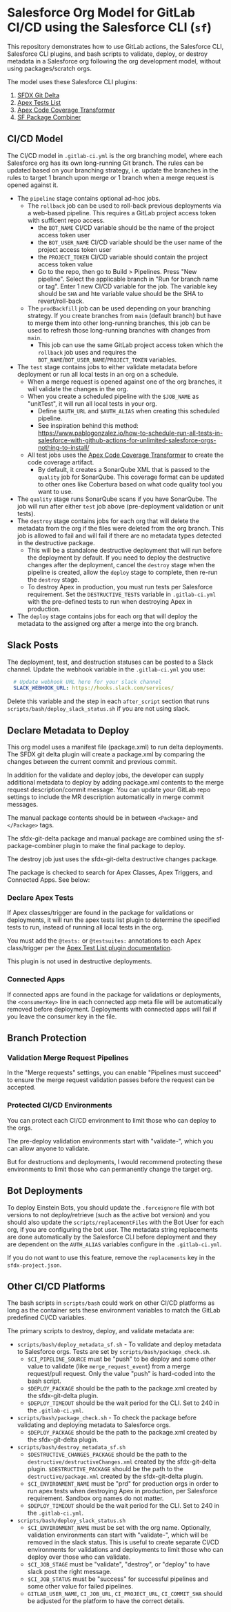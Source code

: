 # Salesforce Org Model for GitLab CI/CD using the Salesforce CLI (`sf`)
This repository demonstrates how to use GitLab actions, the Salesforce CLI, Salesforce CLI plugins, and bash scripts to validate, deploy, or destroy metadata in a Salesforce org following the org development model, without using packages/scratch orgs.

The model uses these Salesforce CLI plugins:
1. [SFDX Git Delta](https://github.com/scolladon/sfdx-git-delta)
2. [Apex Tests List](https://github.com/renatoliveira/apex-test-list)
3. [Apex Code Coverage Transformer](https://github.com/mcarvin8/apex-code-coverage-transformer)
4. [SF Package Combiner](https://github.com/mcarvin8/sf-package-combiner)

## CI/CD Model

The CI/CD model in `.gitlab-ci.yml` is the org branching model, where each Salesforce org has its own long-running Git branch. The rules can be updated based on your branching strategy, i.e. update the branches in the rules to target 1 branch upon merge or 1 branch when a merge request is opened against it.

- The `pipeline` stage contains optional ad-hoc jobs.
   - The `rollback` job can be used to roll-back previous deployments via a web-based pipeline. This requires a GitLab project access token with sufficent repo access.
       - the `BOT_NAME` CI/CD variable should be the name of the project access token user
       - the `BOT_USER_NAME` CI/CD variable should be the user name of the project access token user
       - the `PROJECT_TOKEN` CI/CD variable should contain the project access token value
       - Go to the repo, then go to Build > Pipelines. Press "New pipeline". Select the applicable branch in "Run for branch name or tag". Enter 1 new CI/CD variable for the job. The variable key should be `SHA` and hte variable value should be the SHA to revert/roll-back.
    - The `prodBackfill` job can be used depending on your branching strategy. If you create branches from `main` (default branch) but have to merge them into other long-running branches, this job can be used to refresh those long-running branches with changes from `main`.
       - This job can use the same GitLab project access token which the `rollback` job uses and requires the `BOT_NAME`/`BOT_USER_NAME`/`PROJECT_TOKEN` variables.
- The `test` stage contains jobs to either validate metadata before deployment or run all local tests in an org on a schedule. 
    - When a merge request is opened against one of the org branches, it will validate the changes in the org.
    - When you create a scheduled pipeline with the `$JOB_NAME` as "unitTest", it will run all local tests in your org.
        - Define `$AUTH_URL` and `$AUTH_ALIAS` when creating this scheduled pipeline.
        - See inspiration behind this method: https://www.pablogonzalez.io/how-to-schedule-run-all-tests-in-salesforce-with-github-actions-for-unlimited-salesforce-orgs-nothing-to-install/
    - All test jobs uses the [Apex Code Coverage Transformer](https://github.com/mcarvin8/apex-code-coverage-transformer) to create the code coverage artifact. 
        - By default, it creates a SonarQube XML that is passed to the `quality` job for SonarQube. This coverage format can be updated to other ones like Cobertura based on what code quality tool you want to use.
- The `quality` stage runs SonarQube scans if you have SonarQube. The job will run after either `test` job above (pre-deployment validation or unit tests).
- The `destroy` stage contains jobs for each org that will delete the metadata from the org if the files were deleted from the org branch. This job is allowed to fail and will fail if there are no metadata types detected in the destructive package.
    - This will be a standalone destructive deployment that will run before the deployment by default. If you need to deploy the destructive changes after the deployment, cancel the `destroy` stage when the pipeline is created, allow the `deploy` stage to complete, then re-run the `destroy` stage.
    - To destroy Apex in production, you must run tests per Salesforce requirement. Set the `DESTRUCTIVE_TESTS` variable in `.gitlab-ci.yml` with the pre-defined tests to run when destroying Apex in production.
- The `deploy` stage contains jobs for each org that will deploy the metadata to the assigned org after a merge into the org branch.

## Slack Posts

The deployment, test, and destruction statuses can be posted to a Slack channel. Update the webhook variable in the `.gitlab-ci.yml` you use:

``` yaml
  # Update webhook URL here for your slack channel
  SLACK_WEBHOOK_URL: https://hooks.slack.com/services/
```

Delete this variable and the step in each `after_script` section that runs `scripts/bash/deploy_slack_status.sh` if you are not using slack.

## Declare Metadata to Deploy

This org model uses a manifest file (package.xml) to run delta deployments. The SFDX git delta plugin will create a package.xml by comparing the changes between the current commit and previous commit.

In addition for the validate and deploy jobs, the developer can supply additional metadata to deploy by adding package.xml contents to the merge request description/commit message. You can update your GitLab repo settings to include the MR description automatically in merge commit messages.

The manual package contents should be in between `<Package>` and `</Package>` tags.

The sfdx-git-delta package and manual package are combined using the sf-package-combiner plugin to make the final package to deploy.

The destroy job just uses the sfdx-git-delta destructive changes package.

The package is checked to search for Apex Classes, Apex Triggers, and Connected Apps. See below:

### Declare Apex Tests

If Apex classes/trigger are found in the package for validations or deployments, it will run the apex tests list plugin to determine the specified tests to run, instead of running all local tests in the org.

You must add the `@tests:` or `@testsuites:` annotations to each Apex class/trigger per the [Apex Test List plugin documentation](https://github.com/renatoliveira/apex-test-list?tab=readme-ov-file#apex-test-list).

This plugin is not used in destructive deployments.

### Connected Apps

If connected apps are found in the package for validations or deployments, the `<consumerKey>` line in each connected app meta file will be automatically removed before deployment. Deployments with connected apps will fail if you leave the consumer key in the file.

## Branch Protection

### Validation Merge Request Pipelines

In the "Merge requests" settings, you can enable "Pipelines must succeed" to ensure the merge request validation passes before the request can be accepted.

### Protected CI/CD Environments

You can protect each CI/CD environment to limit those who can deploy to the orgs.

The pre-deploy validation environments start with "validate-", which you can allow anyone to validate.

But for destructions and deployments, I would recommend protecting these environments to limit those who can permanently change the target org.

## Bot Deployments

To deploy Einstein Bots, you should update the `.forceignore` file with bot versions to not deploy/retrieve (such as the active bot version) and you should also update the `scripts/replacementFiles` with the Bot User for each org, if you are configuring the bot user. The metadata string replacements are done automatically by the Salesforce CLI before deployment and they are dependent on the `AUTH_ALIAS` variables configure in the `.gitlab-ci.yml`.

If you do not want to use this feature, remove the `replacements` key in the `sfdx-project.json`.

## Other CI/CD Platforms

The bash scripts in `scripts/bash` could work on other CI/CD platforms as long as the container sets these environment variables to match the GitLab predefined CI/CD variables.

The primary scripts to destroy, deploy, and validate metadata are:
- `scripts/bash/deploy_metadata_sf.sh` - To validate and deploy metadata to Salesforce orgs. Tests are set by `scripts/bash/package_check.sh`.
    - `$CI_PIPELINE_SOURCE` must be "push" to be deploy and some other value to validate (like `merge_request_event`) from a merge request/pull request. Only the value "push" is hard-coded into the bash script.
    - `$DEPLOY_PACKAGE` should be the path to the package.xml created by the sfdx-git-delta plugin.
    - `$DEPLOY_TIMEOUT` should be the wait period for the CLI. Set to 240 in the `.gitlab-ci.yml`.
- `scripts/bash/package_check.sh` - To check the package before validating and deploying metadata to Salesforce orgs.
    - `$DEPLOY_PACKAGE` should be the path to the package.xml created by the sfdx-git-delta plugin.
- `scripts/bash/destroy_metadata_sf.sh`
    - `$DESTRUCTIVE_CHANGES_PACKAGE` should be the path to the `destructive/destructiveChanges.xml` created by the sfdx-git-delta plugin. `$DESTRUCTIVE_PACKAGE` should be the path to the `destructive/package.xml` created by the sfdx-git-delta plugin.
    - `$CI_ENVIRONMENT_NAME` must be "prd" for production orgs in order to run apex tests when destroying Apex in production, per Salesforce requirement. Sandbox org names do not matter.
    - `$DEPLOY_TIMEOUT` should be the wait period for the CLI. Set to 240 in the `.gitlab-ci.yml`.   
- `scripts/bash/deploy_slack_status.sh`
    - `$CI_ENVIRONMENT_NAME` must be set with the org name. Optionally, validation environments can start with "validate-", which will be removed in the slack status. This is useful to create separate CI/CD environments for validations and deployments to limit those who can deploy over those who can validate.
    - `$CI_JOB_STAGE` must be "validate", "destroy", or "deploy" to have slack post the right message.
    - `$CI_JOB_STATUS` must be "success" for successful pipelines and some other value for failed pipelines.
    - `GITLAB_USER_NAME`, `CI_JOB_URL`, `CI_PROJECT_URL`, `CI_COMMIT_SHA` should be adjusted for the platform to have the correct details.
